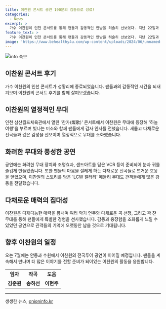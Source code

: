 ```yaml
---
title: 이찬원 콘서트 공연 190분의 감동으로 성료!
categories:
  - News
excerpt: >
  가수 이찬원이 인천 콘서트를 통해 팬들과 감동적인 만남을 허술히 선보였다. 지난 22일과 23일 양일간 개최된 찬가(燦歌) 콘서트는 총 7000명 이상의 팬들을 사로잡으며 풍성한 시간을 선사했다. 이찬원은 감성적인 무대 연출과 다채로운 선곡으로 관객들과 소통하며 화려한 공연을 선보였으며, 마지막까지 강렬한 무대 퍼포먼스를 보여 관객들을 감동시켰다. 다음달에는 안동과 수원에서의 투어를 이어갈 예정이다.
feature_text: >
  가수 이찬원이 인천 콘서트를 통해 팬들과 감동적인 만남을 허술히 선보였다. 지난 22일과 23일 양일간 개최된 찬가(燦歌) 콘서트는 총 7000명 이상의 팬들을 사로잡으며 풍성한 시간을 선사했다. 이찬원은 감성적인 무대 연출과 다채로운 선곡으로 관객들과 소통하며 화려한 공연을 선보였으며, 마지막까지 강렬한 무대 퍼포먼스를 보여 관객들을 감동시켰다. 다음달에는 안동과 수원에서의 투어를 이어갈 예정이다.
image: 'https://www.behealthy4u.com/wp-content/uploads/2024/06/unnamed-file.png'
---
```


<p><img src="https://www.behealthy4u.com/wp-content/uploads/2024/06/unnamed-file.png" alt="info 속보" /></p>

<h2 data-ke-size="size26">이찬원 콘서트 후기</h2>

<p data-ke-size="size16">가수 이찬원의 인천 콘서트가 성황리에 종료되었습니다. 팬들과의 감동적인 시간을 되새겨보며 이찬원의 콘서트 후기를 함께 살펴보겠습니다.</p>

<h2 data-ke-size="size24">이찬원의 열정적인 무대</h2>

<p data-ke-size="size16">인천 삼산월드체육관에서 열린 '찬가(燦歌)' 콘서트에서 이찬원은 무대에 등장해 '하늘여행'을 부르며 빛나는 미소와 함께 팬들에게 감사 인사를 전했습니다. 새롭고 다채로운 선곡들과 깊은 감성을 선보이며 열정적으로 무대를 소화했습니다.</p>

<h2 data-ke-size="size24">화려한 무대와 풍성한 공연</h2>

<p data-ke-size="size16">공연에는 화려한 무대 장치와 조명효과, 샌드아트를 담은 VCR 등이 준비되어 눈과 귀를 즐겁게 만들었습니다. 또한 팬들의 마음을 설레게 하는 다채로운 선곡들로 뜨거운 호응을 얻었으며, 이찬원의 스토리를 담은 'LCW 갤러리' 메들리 무대도 관객들에게 많은 감동을 전달했습니다.</p>

<h2 data-ke-size="size24">다채로운 매력의 집대성</h2>

<p data-ke-size="size16">이찬원은 다재다능한 매력을 뽐내며 여러 악기 연주와 다채로운 곡 선정, 그리고 꽉 찬 무대를 통해 팬들에게 특별한 경험을 선사했습니다. 감동과 웅장함을 조화롭게 느낄 수 있었던 공연으로 관객들의 기억에 오랫동안 남을 것으로 기대됩니다.</p>

<h2 data-ke-size="size24">향후 이찬원의 일정</h2>

<p data-ke-size="size16">오는 7월에는 안동과 수원에서 이찬원의 전국투어 공연이 이어질 예정입니다. 팬들을 계속해서 만나며 더 많은 이야기를 전할 준비가 되어있는 이찬원의 활동을 응원합니다.</p>

<table>
    <tbody>
        <tr>
            <td style="text-align: center; height: 17px;"><b>임자</b></td>
            <td style="text-align: center; height: 17px;"><b>작곡</b></td>
            <td style="text-align: center; height: 17px;"><b>도움</b></td>
        </tr>
        <tr>
            <td style="text-align: center; height: 17px;"><b>김준원</b></td>
            <td style="text-align: center; height: 17px;"><b>송하선</b></td>
            <td style="text-align: center; height: 17px;"><b>이현주</b></td>
        </tr>
    </tbody>
</table>

<p><hr></p>
생생한 뉴스, <a href="https://onioninfo.kr" rel="dofollow">onioninfo.kr</a>


